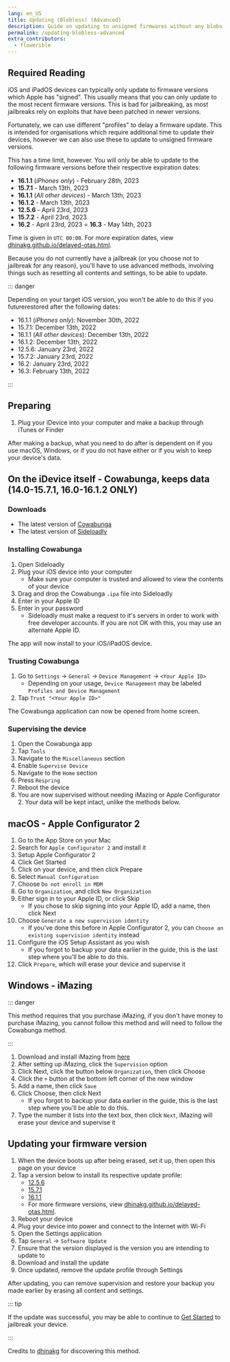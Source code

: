 ```yaml
---
lang: en_US
title: Updating (Blobless) (Advanced)
description: Guide on updating to unsigned firmwares without any blobs.
permalink: /updating-blobless-advanced
extra_contributors:
  - flowerible
---
```


## Required Reading

iOS and iPadOS devices can typically only update to firmware versions which Apple has "signed". This usually means that you can only update to the most recent firmware versions. This is bad for jailbreaking, as most jailbreaks rely on exploits that have been patched in newer versions.

Fortunately, we can use different "profiles" to delay a firmware update. This is intended for organisations which require additional time to update their devices, however we can also use these to update to unsigned firmware versions.

This has a time limit, however. You will only be able to update to the following firmware versions before their respective expiration dates:

- **16.1.1** (*iPhones only*) - February 28th, 2023
- **15.7.1** - March 13th, 2023
- **16.1.1** (*All other devices*) - March 13th, 2023
- **16.1.2** - March 13th, 2023
- **12.5.6** - April 23rd, 2023
- **15.7.2** - April 23rd, 2023
- **16.2** - April 23rd, 2023
= **16.3** - May 14th, 2023

Time is given in `UTC 00:00`. For more expiration dates, view [dhinakg.github.io/delayed-otas.html](https://dhinakg.github.io/delayed-otas.html).

Because you do not currently have a jailbreak (or you choose not to jailbreak for any reason), you'll have to use advanced methods, involving things such as resetting all contents and settings, to be able to update.

::: danger

Depending on your target iOS version, you won't be able to do this if you futurerestored after the following dates:

  - 16.1.1 (*iPhones only*): November 30th, 2022
  - 15.7.1: December 13th, 2022
  - 16.1.1 (*All other devices*): December 13th, 2022
  - 16.1.2: December 13th, 2022
  - 12.5.6: January 23rd, 2022
  - 15.7.2: January 23rd, 2022
  - 16.2: January 23rd, 2022
  - 16.3: February 13th, 2022

:::

## Preparing

1. Plug your iDevice into your computer and make a backup through iTunes or Finder

After making a backup, what you need to do after is dependent on if you use macOS, Windows, or if you do not have either or if you wish to keep your device's data. 


## On the iDevice itself - Cowabunga, keeps data (14.0-15.7.1, 16.0-16.1.2 ONLY)

### Downloads

- The latest version of [Cowabunga](https://github.com/leminlimez/Cowabunga)
- The latest version of [Sideloadly](https://sideloadly.io/)

### Installing Cowabunga

1. Open Sideloadly
1. Plug your iOS device into your computer
    - Make sure your computer is trusted and allowed to view the contents of your device
1. Drag and drop the Cowabunga `.ipa` file into Sideloadly
1. Enter in your Apple ID
1. Enter in your password
    - Sideloadly must make a request to it's servers in order to work with free developer accounts. If you are not OK with this, you may use an alternate Apple       ID.

The app will now install to your iOS/iPadOS device.

### Trusting Cowabunga

1. Go to `Settings` -> `General` -> `Device Management` -> `<Your Apple ID>`
    - Depending on your usage, `Device Management` may be labeled `Profiles and Device Management`
1. Tap `Trust "<Your Apple ID>"`

The Cowabunga application can now be opened from home screen.

### Supervising the device

1. Open the Cowabunga app
2. Tap `Tools`
3. Navigate to the `Miscellaneous` section
4. Enable `Supervise Device`
5. Navigate to the `Home` section
6. Press `Respring`
7. Reboot the device
8. You are now supervised without needing iMazing or Apple Configurator 2. Your data will be kept intact, unlike the methods below.  

## macOS - Apple Configurator 2

1. Go to the App Store on your Mac
1. Search for `Apple Configurator 2` and install it
1. Setup Apple Configurator 2
1. Click Get Started
1. Click on your device, and then click Prepare
1. Select `Manual Configuration`
1. Choose `Do not enroll in MDM`
1. Go to `Organization`, and click `New Organization`
1. Either sign in to your Apple ID, or click Skip
    - If you chose to skip signing into your Apple ID, add a name, then click Next
1. Choose `Generate a new supervision identity`
    - If you've done this before in Apple Configurator 2, you can `Choose an existing supervision identity` instead
1. Configure the iOS Setup Assistant as you wish
    - If you forgot to backup your data earlier in the guide, this is the last step where you'll be able to do this.
1. Click `Prepare`, which will erase your device and supervise it

## Windows - iMazing

::: danger

This method requires that you purchase iMazing, if you don't have money to purchase iMazing, you cannot follow this method and will need to follow the Cowabunga method. 

:::

1. Download and install iMazing from [here](https://imazing.com/download/windows)
1. After setting up iMazing, click the `Supervision` option
1. Click Next, click the button below `Organization`, then click Choose
1. Click the `+` button at the bottom left corner of the new window
1. Add a name, then click `Save`
1. Click Choose, then click Next
    - If you forgot to backup your data earlier in the guide, this is the last step where you'll be able to do this.
1. Type the number it lists into the text box, then click `Next`, iMazing will erase your device and supervise it

## Updating your firmware version

1. When the device boots up after being erased, set it up, then open this page on your device
1. Tap a version below to install its respective update profile:
    - [12.5.6](/assets/files/delay_12_5_6.mobileconfig)
    - [15.7.1](/assets/files/delay_15_7_1.mobileconfig)
    - [16.1.1](/assets/files/delay_16_1_1.mobileconfig)
    - For more firmware versions, view [dhinakg.github.io/delayed-otas.html](https://dhinakg.github.io/delayed-otas.html).
1. Reboot your device
1. Plug your device into power and connect to the Internet with Wi-Fi
1. Open the Settings application
1. Tap `General` -> `Software Update`
1. Ensure that the version displayed is the version you are intending to update to
1. Download and install the update
1. Once updated, remove the update profile through Settings

After updating, you can remove supervision and restore your backup you made earlier by erasing all content and settings.

::: tip

If the update was successful, you may be able to continue to [Get Started](/get-started) to jailbreak your device.

:::

Credits to [dhinakg](https://github.com/dhinakg/) for discovering this method.
